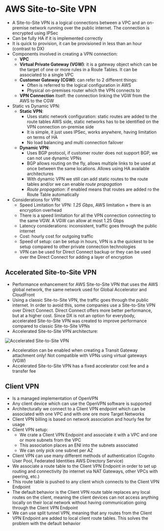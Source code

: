 # AWS Site-to-Site VPN

- A Site-to-Site VPN is a logical connections between a VPC and an on-premise network running over the public internet. The connection is encrypted using IPSec
- Can be fully HA if it is implemented correctly
- It is quick to provision, it can be provisioned in less than an hour (contrast to DX)
- Components involved in creating a VPN connection:
    - **VPC**
    - **Virtual Private Gateway (VGW)**: it is a gateway object which can be the target of one or more rules in a Route Tables. It can be associated to a single VPC
    - **Customer Gateway (CGW)**: can refer to 2 different things:
        - Often is referred to the logical configuration in AWS
        - Physical on-premises router which the VPN connects to
    - **VPN Connection** itself: the connection linking the VGW from the AWS to the CGW
- Static vs Dynamic VPN:
    - **Static VPN**:
        - Uses static network configuration: static routes are added to the route tables AWS side, static networks has to be identified on the VPN connection on-premise side
        - It is simple, it just uses IPSec, works anywhere, having limitation on terms of HA
        - No load balancing and multi connection failover
    - **Dynamic VPN**:
        - Uses BGP protocol, if customer router does not support BGP, we can not use dynamic VPNs
        - BGP allows routing on the fly, allows multiple links to be used at once between the same locations. Allows using HA available architectures
        - With dynamic VPN we still can add static routes to the route tables and/or we can enable *route propagation*
        - *Route propagation*: if enabled means that routes are added ro the Route Table automatically
- Considerations for VPN:
    - Speed Limitation for VPN: *1.25 Gbps*, AWS limitation + there is an encryption overhead
    - There is a speed limitation for all the VPN connection connecting to the same VGW. A VGW can allow at most 1.25 Gbps
    - Latency considerations: inconsistent, traffic goes through the public internet
    - Cost: hourly cost for outgoing traffic
    - Speed of setup: can be setup in hours, VPN is a the quickest to be setup compared to other private connection technologies
    - VPN can be used for Direct Connect backup or they can be used over the Direct Connect for adding a layer of encryption

## Accelerated Site-to-Site VPN

- Performance enhancement for AWS Site-to-Site VPN that uses the AWS global network, the same network used for Global Accelerator and CloudFront
- Using a classic Site-to-Site VPN, the traffic goes through the public internet. In order to avoid this, some companies use a Site-to-Site VPN over Direct Connect. Direct Connect offers more better performance, but at a higher cost. Since DX is not an option for everybody, accelerated Site-to-Site VPN was created to improve performance compared to classic Site-to-Site VPNs
- Accelerated Site-to-Site VPN architecture:

![Accelerated Site-to-Site VPN](images/AcceleratedS2SVPN1.png)

- Acceleration can be enabled when creating a Transit Gateway attachment only! Not compatible with VPNs using virtual gateways (VGW)
- Accelerated Site-to-Site VPN has a fixed accelerator cost fee and a transfer fee

## Client VPN

- Is a managed implementation of OpenVPN
- Any client device which can use the OpenVPN software is supported
- Architecturally we connect to a Client VPN endpoint which can be associated with one VPC and with one ore more Target Networks
- Client VPN billing is based on network association and hourly fee for usage
- Client VPN setup:
    - We crate a Client VPN Endpoint and associate it with a VPC and one or more subnets from the VPC
    - This association places an ENI into the subnets associated
    - We can only pick one subnet per AZ
- Client VPN can use many different methods of authentication (Cognito User Pool, Federated Identities AWS Directory Service)
- We associate a route table to the Client VPN Endpoint in order to set up routing and connectivity (to internet via NAT Gateways, other VPCs with peering, etc.)
- This route table is pushed to any client which connects to the Client VPN Endpoint
- The default behavior is the Client VPN route table replaces any local routes on the client, meaning the client devices can not access anything locally on their local network without having communication going through the Client VPN Endpoint
- We can use split tunnel VPN, meaning that any routes from the Client VPN Endpoint are added to local client route tables. This solves the problem with the default behavior
